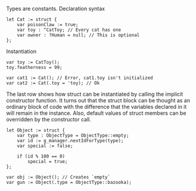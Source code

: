 Types are constants.
Declaration syntax

	let Cat := struct {
		var poisonClaw := true;
		var toy : ^CatToy; // Every cat has one
		var owner : ?Human = null; // This is optional
	};

Instantiation

	var toy := CatToy();
	toy.featherness = 99;

	var cat1 := Cat(); // Error, cat1.toy isn't initialized
	var cat2 := Cat(.toy = 'toy); // Ok

The last row shows how struct can be instantiated by calling the implicit constructor function. It turns out that the struct block can be thought as an ordinary block of code with the difference that the variables declared in it will remain in the instance. Also, default values of struct members can be overridden by the constructor call.

	let Object := struct {
		var type : ObjectType = ObjectType::empty;
		var id := g_manager.nextIdForType(type);
		var special := false;

		if (id % 100 == 0)
			special = true;
	};

	var obj := Object(); // Creates `empty`
	var gun := Object(.type = ObjectType::bazooka);

